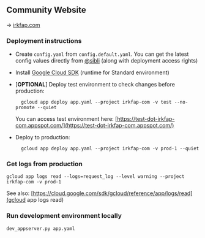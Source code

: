 
Community Website
-----------------

→ [irkfap.com](https://irkfap.com)


### Deployment instructions

* Create `config.yaml` from `config.default.yaml`. You can get the latest config values directly from [@sibli](https://t.me/sibli) (along with deployment access rights)

* Install [Google Cloud SDK](https://cloud.google.com/sdk/docs/) (runtime for Standard environment)

* [**OPTIONAL**] Deploy test environment to check changes before production:

		gcloud app deploy app.yaml --project irkfap-com -v test --no-promote --quiet

	You can access test environment here: [https://test-dot-irkfap-com.appspot.com/](https://test-dot-irkfap-com.appspot.com/)

* Deploy to production:

		gcloud app deploy app.yaml --project irkfap-com -v prod-1 --quiet
		
### Get logs from production 
	
	gcloud app logs read --logs=request_log --level warning --project irkfap-com -v prod-1 
		
See also: [https://cloud.google.com/sdk/gcloud/reference/app/logs/read](gcloud app logs read)
				
### Run development environment locally

	dev_appserver.py app.yaml